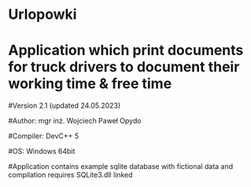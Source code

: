 # Urlopowki

# Application which print documents for truck drivers to document their working time & free time

#Version 2.1 (updated 24.05.2023)

#Author: mgr inż. Wojciech Paweł Opydo

#Compiler: DevC++ 5 

#OS: Windows 64bit

#Application contains example sqlite database with fictional data and compilation requires SQLite3.dll linked
